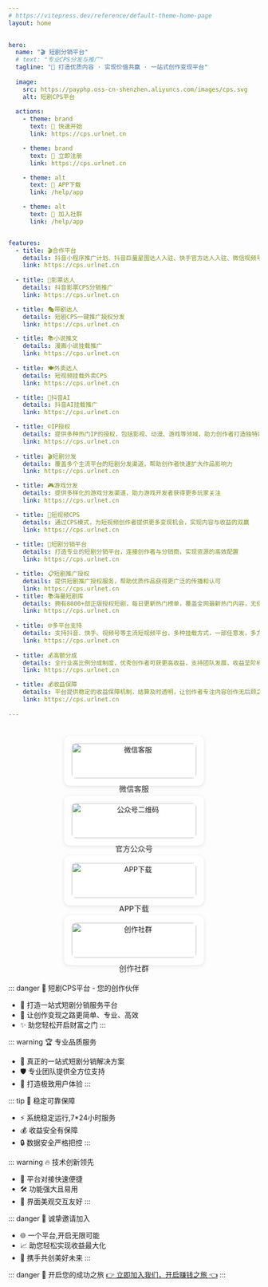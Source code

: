 ```yaml
---
# https://vitepress.dev/reference/default-theme-home-page
layout: home

 
hero:     
  name: "🎬 短剧分销平台"
  # text: "专业CPS分发与推广"
  tagline: "🚀 打造优质内容 · 实现价值共赢 · 一站式创作变现平台"
  
  image: 
    src: https://payphp.oss-cn-shenzhen.aliyuncs.com/images/cps.svg
    alt: 短剧CPS平台
    
  actions:
    - theme: brand
      text: 🎯 快速开始
      link: https://cps.urlnet.cn

    - theme: brand
      text: 📝 立即注册
      link: https://cps.urlnet.cn

    - theme: alt
      text: 📱 APP下载
      link: /help/app

    - theme: alt
      text: 👥 加入社群
      link: /help/app


features:
  - title: 🎬合作平台
    details: 抖音小程序推广计划、抖音巨量星图达人入驻、快手官方达人入驻、微信视频号、小红书、微博、淘宝
    link: https://cps.urlnet.cn
   
  - title: 🎫影票达人
    details: 抖音影票CPS分销推广
    link: https://cps.urlnet.cn

  - title: 🎭带剧达人
    details: 短剧CPS一键推广授权分发
    link: https://cps.urlnet.cn

  - title: 📚小说推文
    details: 漫画小说挂载推广
    link: https://cps.urlnet.cn
   
  - title: 🍽️外卖达人
    details: 短视频挂载外卖CPS
    link: https://cps.urlnet.cn

  - title: 🤖抖音AI
    details: 抖音AI挂载推广
    link: https://cps.urlnet.cn

  - title: ©️IP授权
    details: 提供多种热门IP的授权，包括影视、动漫、游戏等领域，助力创作者打造独特内容
    link: https://cps.urlnet.cn
   
  - title: 🎬短剧分发
    details: 覆盖多个主流平台的短剧分发渠道，帮助创作者快速扩大作品影响力
    link: https://cps.urlnet.cn

  - title: 🎮游戏分发
    details: 提供多样化的游戏分发渠道，助力游戏开发者获得更多玩家关注
    link: https://cps.urlnet.cn

  - title: 📱短视频CPS
    details: 通过CPS模式，为短视频创作者提供更多变现机会，实现内容与收益的双赢
    link: https://cps.urlnet.cn
   
  - title: 🏢短剧分销平台
    details: 打造专业的短剧分销平台，连接创作者与分销商，实现资源的高效配置
    link: https://cps.urlnet.cn

  - title: 📋短剧推广授权
    details: 提供短剧推广授权服务，帮助优质作品获得更广泛的传播和认可
    link: https://cps.urlnet.cn
  - title: 📚海量短剧库
    details: 拥有8000+部正版授权短剧，每日更新热门榜单，覆盖全网最新热门内容，无侵权之忧
    link: https://cps.urlnet.cn
    
  - title: 🌐多平台支持
    details: 支持抖音、快手、视频号等主流短视频平台，多种挂载方式，一部任意发，多方收益
    link: https://cps.urlnet.cn
    
  - title: 💰高额分成
    details: 全行业高比例分成制度，优秀创作者可获更高收益，支持团队发展，收益呈阶梯式增长
    link: https://cps.urlnet.cn

  - title: 💰收益保障
    details: 平台提供稳定的收益保障机制，结算及时透明，让创作者专注内容创作无后顾之忧
    link: https://cps.urlnet.cn
    
---
```

<div style="display: flex; flex-wrap: wrap; justify-content: center; gap: 20px; margin: 20px 0; padding: 15px;">
  <div style="text-align: center; flex: 1 1 200px; max-width: 250px; background: #fff; padding: 15px; border-radius: 12px; box-shadow: 0 2px 8px rgba(0,0,0,0.1);">
    <img src="https://payphp.oss-cn-shenzhen.aliyuncs.com/user.png" alt="微信客服" style="width: 100%; border-radius: 8px;">
    <p style="margin-top: 10px; font-size: 15px; color: #333; font-weight: 500;">微信客服</p>
  </div>
  
  <div style="text-align: center; flex: 1 1 200px; max-width: 250px; background: #fff; padding: 15px; border-radius: 12px; box-shadow: 0 2px 8px rgba(0,0,0,0.1);">
    <img src="https://payphp.oss-cn-shenzhen.aliyuncs.com/gzh.png" alt="公众号二维码" style="width: 100%; border-radius: 8px;">
    <p style="margin-top: 10px; font-size: 15px; color: #333; font-weight: 500;">官方公众号</p>
  </div>
  
  <div style="text-align: center; flex: 1 1 200px; max-width: 250px; background: #fff; padding: 15px; border-radius: 12px; box-shadow: 0 2px 8px rgba(0,0,0,0.1);">
    <img src="https://payphp.oss-cn-shenzhen.aliyuncs.com/gzh.png" alt="APP下载" style="width: 100%; border-radius: 8px;">
    <p style="margin-top: 10px; font-size: 15px; color: #333; font-weight: 500;">APP下载</p>
  </div>
  
  <div style="text-align: center; flex: 1 1 200px; max-width: 250px; background: #fff; padding: 15px; border-radius: 12px; box-shadow: 0 2px 8px rgba(0,0,0,0.1);">
    <img src="https://payphp.oss-cn-shenzhen.aliyuncs.com/gzh.png" alt="创作社群" style="width: 100%; border-radius: 8px;">
    <p style="margin-top: 10px; font-size: 15px; color: #333; font-weight: 500;">创作社群</p>
  </div>
</div>



::: danger 🌟 短剧CPS平台 - 您的创作伙伴
- 💫 打造一站式短剧分销服务平台
- 🚀 让创作变现之路更简单、专业、高效
- ✨ 助您轻松开启财富之门
:::

::: warning 🏆 专业品质服务
- 💎 真正的一站式短剧分销解决方案
- 🛡️ 专业团队提供全方位支持
- 🌈 打造极致用户体验
:::

::: tip 💪 稳定可靠保障
- ⚡ 系统稳定运行,7*24小时服务
- 💰 收益安全有保障
- 🔒 数据安全严格把控
:::

::: warning 🔥 技术创新领先
- 🎯 平台对接快速便捷
- 🛠️ 功能强大且易用
- 🎨 界面美观交互友好
:::

::: danger 🎁 诚挚邀请加入
- 🌐 一个平台,开启无限可能
- 📈 助您轻松实现收益最大化
- 🤝 携手共创美好未来
:::

::: danger 🚀 开启您的成功之旅
[👉 立即加入我们，开启赚钱之旅 👈](https://cps.urlnet.cn)
:::

